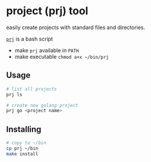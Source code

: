 # project (prj) tool

easily create projects with standard files and directories.

[`prj`](prj) is a bash script

* make `prj` available in `PATH`
* make executable `chmod a+x ~/bin/prj`

## Usage

```sh
# list all projects
prj ls

# create new golang project
prj go <project name>
```

## Installing

```sh
# copy to ~/bin
cp prj ~/bin
make install
```